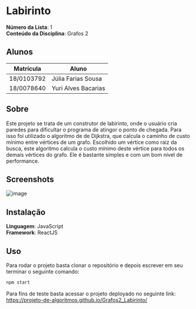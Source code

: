 
# Labirinto

**Número da Lista**: 1<br>
**Conteúdo da Disciplina**: Grafos 2<br>

## Alunos
|Matrícula | Aluno |
| -- | -- |
| 18/0103792  | Júlia Farias Sousa |
| 18/0078640 |  Yuri Alves Bacarias|

## Sobre 
Este projeto se trata de um construtor de labirinto, onde o usuário cria paredes para dificultar o programa de atingor o ponto de chegada. Para isso foi utilizado o algoritmo de de Dijkstra, que calcula o caminho de custo mínimo entre vértices de um grafo. Escolhido um vértice como raiz da busca, este algoritmo calcula o custo mínimo deste vértice para todos os demais vértices do grafo. Ele é bastante simples e com um bom nível de performance.  

## Screenshots
![image](https://github.com/projeto-de-algoritmos/Grafos2_Labirinto/assets/48924092/7511af7e-233d-4d27-8444-5c3ef62d0e80)


## Instalação 
**Linguagem**: JavaScript<br>
**Framework**: ReactJS<br>


## Uso 
Para rodar o projeto basta clonar o repositório e depois escrever em seu terminar o seguinte comando:
```bash
npm start
```
Para fins de teste basta acessar o projeto deployado no seguinte link:
https://projeto-de-algoritmos.github.io/Grafos2_Labirinto/

